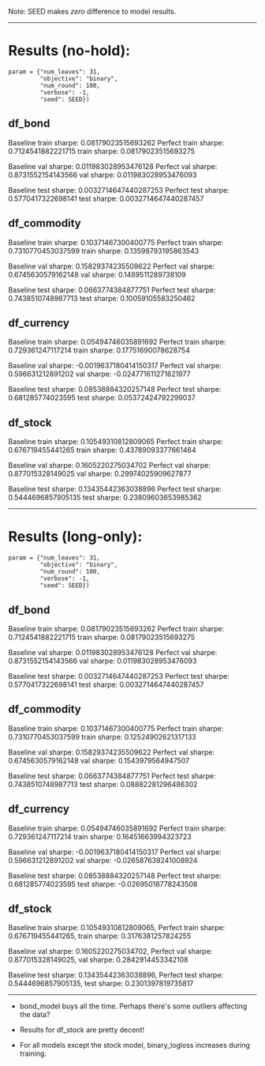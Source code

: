 Note: SEED makes *zero* difference to model results.

---

# Results (no-hold): 
    param = {"num_leaves": 31,
             "objective": "binary",
             "num_round": 100,
             "verbose": -1,
             "seed": SEED})

## df_bond
Baseline train sharpe:  0.08179023515693262
Perfect train sharpe:  0.7124541882221715
train sharpe:  0.08179023515693275 

Baseline val sharpe:  0.011983028953476128
Perfect val sharpe:  0.8731552154143566
val sharpe:  0.011983028953476093 

Baseline test sharpe:  0.0032714647440287253
Perfect test sharpe:  0.5770417322698141
test sharpe:  0.0032714647440287457

## df_commodity
Baseline train sharpe:  0.10371467300400775
Perfect train sharpe:  0.7310770453037599
train sharpe:  0.13598793195863543 

Baseline val sharpe:  0.15829374235509622
Perfect val sharpe:  0.6745630579162148
val sharpe:  0.1489511289738109 

Baseline test sharpe:  0.0663774384877751
Perfect test sharpe:  0.7438510748987713
test sharpe:  0.10059105583250462

## df_currency
Baseline train sharpe:  0.05494746035891692
Perfect train sharpe:  0.729361247117214
train sharpe:  0.17751690078628754 

Baseline val sharpe:  -0.0019637180414150317
Perfect val sharpe:  0.596631212891202
val sharpe:  -0.024771611271621977 

Baseline test sharpe:  0.08538884320257148
Perfect test sharpe:  0.681285774023595
test sharpe:  0.05372424792299037

## df_stock

Baseline train sharpe:  0.10549310812809065
Perfect train sharpe:  0.676719455441265
train sharpe:  0.43789093377661464 

Baseline val sharpe:  0.1605220275034702
Perfect val sharpe:  0.877015328149025
val sharpe:  0.29974025909627877 

Baseline test sharpe:  0.13435442363038896
Perfect test sharpe:  0.5444696857905135
test sharpe:  0.23809603653985362  

---

# Results (long-only): 
    param = {"num_leaves": 31,
             "objective": "binary",
             "num_round": 100,
             "verbose": -1,
             "seed": SEED})

## df_bond
Baseline train sharpe:  0.08179023515693262
Perfect train sharpe:  0.7124541882221715
train sharpe:  0.08179023515693275 

Baseline val sharpe:  0.011983028953476128
Perfect val sharpe:  0.8731552154143566
val sharpe:  0.011983028953476093 

Baseline test sharpe:  0.0032714647440287253
Perfect test sharpe:  0.5770417322698141
test sharpe:  0.0032714647440287457

## df_commodity
Baseline train sharpe:  0.10371467300400775
Perfect train sharpe:  0.7310770453037599
train sharpe:  0.12524902621317133 

Baseline val sharpe:  0.15829374235509622
Perfect val sharpe:  0.6745630579162148
val sharpe:  0.1543979564947507 

Baseline test sharpe:  0.0663774384877751
Perfect test sharpe:  0.7438510748987713
test sharpe:  0.08882281296486302

## df_currency
Baseline train sharpe:  0.05494746035891692
Perfect train sharpe:  0.729361247117214
train sharpe:  0.16451663994323723 

Baseline val sharpe:  -0.0019637180414150317
Perfect val sharpe:  0.596631212891202
val sharpe:  -0.026587639241008924 

Baseline test sharpe:  0.08538884320257148
Perfect test sharpe:  0.681285774023595
test sharpe:  -0.02695018778243508

## df_stock

Baseline train sharpe:  0.10549310812809065,
Perfect train sharpe:  0.676719455441265,
train sharpe:  0.3176381257824255 

Baseline val sharpe:  0.1605220275034702,
Perfect val sharpe:  0.877015328149025,
val sharpe:  0.2842914453342108 

Baseline test sharpe:  0.13435442363038896,
Perfect test sharpe:  0.5444696857905135,
test sharpe:  0.2301397819735817 

---

+ bond_model buys all the time. Perhaps there's some outliers affecting the data?

+ Results for df_stock are pretty decent! 

+ For all models except the stock model, binary_logloss increases during training.